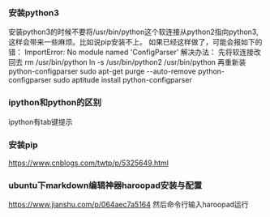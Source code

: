 ### 安装python3
安装python3的时候不要将/usr/bin/python这个软连接从python2指向python3,这样会带来一些麻烦。比如说pip安装不上。
如果已经这样做了，可能会报如下的错：
ImportError: No module named 'ConfigParser'
解决办法：
先将软连接改回去
rm /usr/bin/python
 ln -s /usr/bin/python2 /usr/bin/python
 再重新装python-configparser
sudo apt-get purge --auto-remove python-configparser
sudo aptitude install python-configparser
### ipython和python的区别
ipython有tab键提示
### 安装pip
https://www.cnblogs.com/twtp/p/5325649.html
### ubuntu下markdown编辑神器haroopad安装与配置
https://www.jianshu.com/p/064aec7a5164
然后命令行输入haroopad运行
